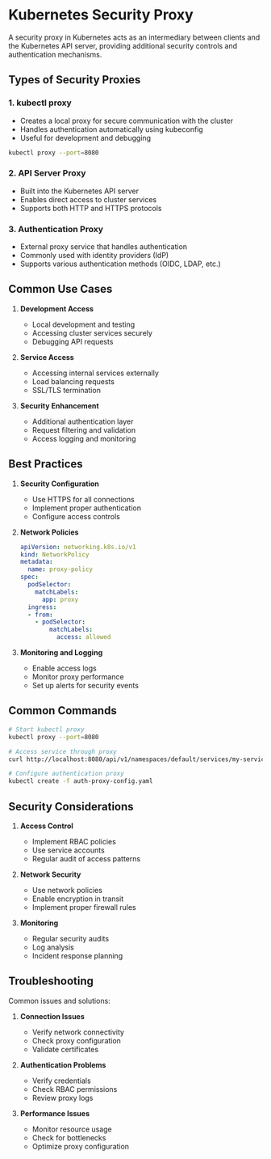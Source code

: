 # Kubernetes Security Proxy

A security proxy in Kubernetes acts as an intermediary between clients and the Kubernetes API server, providing additional security controls and authentication mechanisms.

## Types of Security Proxies

### 1. kubectl proxy
- Creates a local proxy for secure communication with the cluster
- Handles authentication automatically using kubeconfig
- Useful for development and debugging

```bash
kubectl proxy --port=8080
```

### 2. API Server Proxy
- Built into the Kubernetes API server
- Enables direct access to cluster services
- Supports both HTTP and HTTPS protocols

### 3. Authentication Proxy
- External proxy service that handles authentication
- Commonly used with identity providers (IdP)
- Supports various authentication methods (OIDC, LDAP, etc.)

## Common Use Cases

1. **Development Access**
   - Local development and testing
   - Accessing cluster services securely
   - Debugging API requests

2. **Service Access**
   - Accessing internal services externally
   - Load balancing requests
   - SSL/TLS termination

3. **Security Enhancement**
   - Additional authentication layer
   - Request filtering and validation
   - Access logging and monitoring

## Best Practices

1. **Security Configuration**
   - Use HTTPS for all connections
   - Implement proper authentication
   - Configure access controls

2. **Network Policies**
   ```yaml
   apiVersion: networking.k8s.io/v1
   kind: NetworkPolicy
   metadata:
     name: proxy-policy
   spec:
     podSelector:
       matchLabels:
         app: proxy
     ingress:
     - from:
       - podSelector:
           matchLabels:
             access: allowed
   ```

3. **Monitoring and Logging**
   - Enable access logs
   - Monitor proxy performance
   - Set up alerts for security events

## Common Commands

```bash
# Start kubectl proxy
kubectl proxy --port=8080

# Access service through proxy
curl http://localhost:8080/api/v1/namespaces/default/services/my-service

# Configure authentication proxy
kubectl create -f auth-proxy-config.yaml
```

## Security Considerations

1. **Access Control**
   - Implement RBAC policies
   - Use service accounts
   - Regular audit of access patterns

2. **Network Security**
   - Use network policies
   - Enable encryption in transit
   - Implement proper firewall rules

3. **Monitoring**
   - Regular security audits
   - Log analysis
   - Incident response planning

## Troubleshooting

Common issues and solutions:

1. **Connection Issues**
   - Verify network connectivity
   - Check proxy configuration
   - Validate certificates

2. **Authentication Problems**
   - Verify credentials
   - Check RBAC permissions
   - Review proxy logs

3. **Performance Issues**
   - Monitor resource usage
   - Check for bottlenecks
   - Optimize proxy configuration
